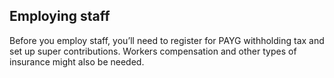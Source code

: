 ## Employing staff


Before you employ staff, you’ll need to register for PAYG withholding tax and set up super contributions.  Workers compensation and other types of insurance might also be needed.
